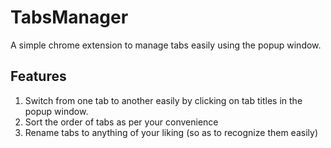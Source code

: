 # TabsManager
A simple chrome extension to manage tabs easily using the popup window.

## Features

1. Switch from one tab to another easily by clicking on tab titles in the popup window.
2. Sort the order of tabs as per your convenience
3. Rename tabs to anything of your liking (so as to recognize them easily)

